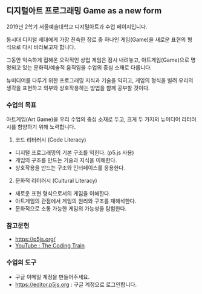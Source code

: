 ## 디지털아트 프로그래밍 Game as a new form

2019년 2학기 서울예술대학교 디지털아트과 수업 페이지입니다.

동시대 디지털 세대에게 가장 친숙한 장르 중 하나인 게임(Game)을  새로운 표현의 형식으로 다시 바라보고자 합니다.

그동안 익숙하게 접해온 오락적인 상업 게임은 잠시 내려놓고,
아트게임(Game)으로 명명되고 있는 문화적/예술적 움직임을 수업의 중심 소재로 다룹니다.

뉴미디어를 다루기 위한 프로그래밍 지식과 기술을 익히고,
게임의 형식을 빌려 우리의 생각을 표현하고 외부와 상호작용하는 방법을 함께 공부할 것이다.

### 수업의 목표

아트게임(Art Game)을 우리 수업의 중심 소재로 두고, 크게 두 가지의 뉴미디어 리터러시를 함양하기 위해 노력합니다.

1. 코드 리터러시 (Code Literacy)
 - 디지털 프로그래밍의 기본 구조를 익힌다. (p5.js 사용)
 - 게임의 구조를 만드는 기술과 지식을 이해한다.
 - 상호작용을 만드는 구조와 인터페이스를 응용한다.

2. 문화적 리터러시 (Cultural Literacy)
 - 새로운 표현 형식으로서의 게임을 이해한다.
 - 아트게임의 관점에서 게임의 원리와 구조를 재해석한다.
 - 문화적으로 소통 가능한 게임의 가능성을 탐험한다.


### 참고문헌
 * <https://p5js.org/>
 * [YouTube : The Coding Train](https://www.youtube.com/user/shiffman)


### 수업의 도구
 * 구글 이메일 계정을 만들어주세요.
 * https://editor.p5js.org : 구글 계정으로 로그인합니다.
